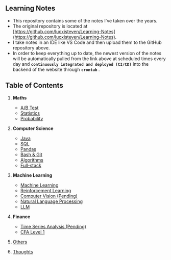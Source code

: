 ## Learning Notes
- This repository contains some of the notes I’ve taken over the years.
- The original repository is located at [https://github.com/luoxisteven/Learning-Notes](https://github.com/luoxisteven/Learning-Notes).
- I take notes in an IDE like VS Code and then upload them to the GitHub repository above.
- In order to keep everything up to date, the newest version of the notes will be automatically pulled from the link above at scheduled times every day and **`continuously integrated and deployed (CI/CD)`** into the backend of the website through **`crontab`** .


## Table of Contents
1) **Maths**
    - [A/B Test](notes-en/AB%20Test.md)
    - [Statistics](notes-en/Statistics.md)
    - [Probability](notes-en/Probability.md)
2) **Computer Science**
    - [Java](notes-en/Java.md)
    - [SQL](notes-en/SQL.md)
    - [Pandas](notes-en/Pandas.md)
    - [Bash & Git](notes-en/bash-git.md)
    - [Algorithms](notes-en/Algorithms.md)
    - [Full-stack](notes-en/Full-stack.md)
3) **Machine Learning**
    - [Machine Learning](notes-en/Machine%20Learning.md)
    - [Reinforcement Learning](notes-en/Reinforcement%20Learning.md)
    - [Computer Vision (Pending)](notes-en/CV.md)
    - [Natural Language Processing](notes-en/NLP.md)
    - [LLM](notes-cn/LLM.md)
4) **Finance**
    - [Time Series Analysis (Pending)](notes-en/Time%20Series%20Analysis.md)
    - [CFA Level 1](./CFA%20Level%201/)

5) [Others](notes-en/Others.md)
6) [Thoughts](notes-en/Thoughts.md)
